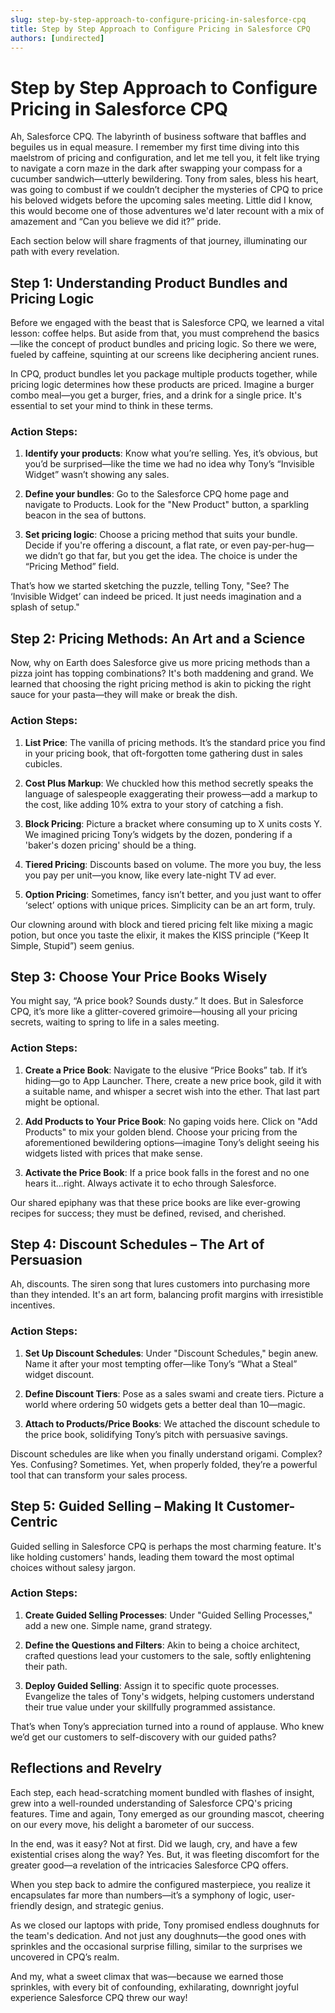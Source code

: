 ```yaml
---
slug: step-by-step-approach-to-configure-pricing-in-salesforce-cpq
title: Step by Step Approach to Configure Pricing in Salesforce CPQ
authors: [undirected]
---
```



# Step by Step Approach to Configure Pricing in Salesforce CPQ

Ah, Salesforce CPQ. The labyrinth of business software that baffles and beguiles us in equal measure. I remember my first time diving into this maelstrom of pricing and configuration, and let me tell you, it felt like trying to navigate a corn maze in the dark after swapping your compass for a cucumber sandwich—utterly bewildering. Tony from sales, bless his heart, was going to combust if we couldn’t decipher the mysteries of CPQ to price his beloved widgets before the upcoming sales meeting. Little did I know, this would become one of those adventures we'd later recount with a mix of amazement and “Can you believe we did it?” pride.

Each section below will share fragments of that journey, illuminating our path with every revelation.

## Step 1: Understanding Product Bundles and Pricing Logic

Before we engaged with the beast that is Salesforce CPQ, we learned a vital lesson: coffee helps. But aside from that, you must comprehend the basics—like the concept of product bundles and pricing logic. So there we were, fueled by caffeine, squinting at our screens like deciphering ancient runes.

In CPQ, product bundles let you package multiple products together, while pricing logic determines how these products are priced. Imagine a burger combo meal—you get a burger, fries, and a drink for a single price. It's essential to set your mind to think in these terms.

### Action Steps:

1. **Identify your products**: Know what you’re selling. Yes, it’s obvious, but you’d be surprised—like the time we had no idea why Tony’s “Invisible Widget” wasn’t showing any sales.
  
2. **Define your bundles**: Go to the Salesforce CPQ home page and navigate to Products. Look for the "New Product" button, a sparkling beacon in the sea of buttons.

3. **Set pricing logic**: Choose a pricing method that suits your bundle. Decide if you're offering a discount, a flat rate, or even pay-per-hug—we didn’t go that far, but you get the idea. The choice is under the “Pricing Method” field.

That’s how we started sketching the puzzle, telling Tony, "See? The ‘Invisible Widget’ can indeed be priced. It just needs imagination and a splash of setup."

## Step 2: Pricing Methods: An Art and a Science

Now, why on Earth does Salesforce give us more pricing methods than a pizza joint has topping combinations? It's both maddening and grand. We learned that choosing the right pricing method is akin to picking the right sauce for your pasta—they will make or break the dish.

### Action Steps:

1. **List Price**: The vanilla of pricing methods. It’s the standard price you find in your pricing book, that oft-forgotten tome gathering dust in sales cubicles.

2. **Cost Plus Markup**: We chuckled how this method secretly speaks the language of salespeople exaggerating their prowess—add a markup to the cost, like adding 10% extra to your story of catching a fish.

3. **Block Pricing**: Picture a bracket where consuming up to X units costs Y. We imagined pricing Tony’s widgets by the dozen, pondering if a 'baker's dozen pricing' should be a thing.

4. **Tiered Pricing**: Discounts based on volume. The more you buy, the less you pay per unit—you know, like every late-night TV ad ever.

5. **Option Pricing**: Sometimes, fancy isn’t better, and you just want to offer ‘select’ options with unique prices. Simplicity can be an art form, truly.

Our clowning around with block and tiered pricing felt like mixing a magic potion, but once you taste the elixir, it makes the KISS principle (“Keep It Simple, Stupid”) seem genius.

## Step 3: Choose Your Price Books Wisely

You might say, “A price book? Sounds dusty.” It does. But in Salesforce CPQ, it’s more like a glitter-covered grimoire—housing all your pricing secrets, waiting to spring to life in a sales meeting.

### Action Steps:

1. **Create a Price Book**: Navigate to the elusive “Price Books” tab. If it’s hiding—go to App Launcher. There, create a new price book, gild it with a suitable name, and whisper a secret wish into the ether. That last part might be optional.

2. **Add Products to Your Price Book**: No gaping voids here. Click on "Add Products" to mix your golden blend. Choose your pricing from the aforementioned bewildering options—imagine Tony’s delight seeing his widgets listed with prices that make sense.

3. **Activate the Price Book**: If a price book falls in the forest and no one hears it...right. Always activate it to echo through Salesforce.

Our shared epiphany was that these price books are like ever-growing recipes for success; they must be defined, revised, and cherished.

## Step 4: Discount Schedules – The Art of Persuasion

Ah, discounts. The siren song that lures customers into purchasing more than they intended. It's an art form, balancing profit margins with irresistible incentives.

### Action Steps:

1. **Set Up Discount Schedules**: Under "Discount Schedules," begin anew. Name it after your most tempting offer—like Tony’s “What a Steal” widget discount.

2. **Define Discount Tiers**: Pose as a sales swami and create tiers. Picture a world where ordering 50 widgets gets a better deal than 10—magic.

3. **Attach to Products/Price Books**: We attached the discount schedule to the price book, solidifying Tony’s pitch with persuasive savings.

Discount schedules are like when you finally understand origami. Complex? Yes. Confusing? Sometimes. Yet, when properly folded, they’re a powerful tool that can transform your sales process.

## Step 5: Guided Selling – Making It Customer-Centric

Guided selling in Salesforce CPQ is perhaps the most charming feature. It's like holding customers' hands, leading them toward the most optimal choices without salesy jargon.

### Action Steps:

1. **Create Guided Selling Processes**: Under "Guided Selling Processes," add a new one. Simple name, grand strategy.

2. **Define the Questions and Filters**: Akin to being a choice architect, crafted questions lead your customers to the sale, softly enlightening their path.

3. **Deploy Guided Selling**: Assign it to specific quote processes. Evangelize the tales of Tony's widgets, helping customers understand their true value under your skillfully programmed assistance.

That’s when Tony’s appreciation turned into a round of applause. Who knew we’d get our customers to self-discovery with our guided paths?

## Reflections and Revelry

Each step, each head-scratching moment bundled with flashes of insight, grew into a well-rounded understanding of Salesforce CPQ's pricing features. Time and again, Tony emerged as our grounding mascot, cheering on our every move, his delight a barometer of our success.

In the end, was it easy? Not at first. Did we laugh, cry, and have a few existential crises along the way? Yes. But, it was fleeting discomfort for the greater good—a revelation of the intricacies Salesforce CPQ offers. 

When you step back to admire the configured masterpiece, you realize it encapsulates far more than numbers—it’s a symphony of logic, user-friendly design, and strategic genius. 

As we closed our laptops with pride, Tony promised endless doughnuts for the team's dedication. And not just any doughnuts—the good ones with sprinkles and the occasional surprise filling, similar to the surprises we uncovered in CPQ’s realm.

And my, what a sweet climax that was—because we earned those sprinkles, with every bit of confounding, exhilarating, downright joyful experience Salesforce CPQ threw our way!